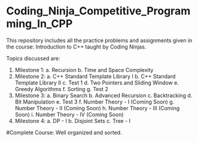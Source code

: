 # Coding_Ninja_Competitive_Programming_In_CPP

This repository includes all the practice problems and assignments given in the course: Introduction to C++ taught by Coding Ninjas.

Topics discussed are:

1. Milestone 1: 
  a. Recursion
  b. Time and Space Complexity
2. Milestone 2: 
  a. C++ Standard Template Library I
  b. C++ Standard Template Library II
  c. Test 1
  d. Two Pointers and Sliding Window
  e. Greedy Algorithms
  f. Sorting
  g. Test 2
3. Milestone 3: 
  a. Binary Search
  b. Advanced Recursion
  c. Backtracking
  d. Bit Manipulation
  e. Test 3
  f. Number Theory - I (Coming Soon)
  g. Number Theory - II (Coming Soon)
  h. Number Theory - III (Coming Soon)
  i. Number Theory - IV (Coming Soon)
4. Milestone 4: 
  a. DP - I
  b. Disjoint Sets
  c. Tree - I

#Complete Course: Well organized and sorted.
